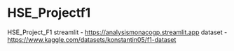 # HSE_Projectf1
HSE_Project_F1
streamlit - https://analysismonacogp.streamlit.app
dataset - https://www.kaggle.com/datasets/konstantin05/f1-dataset
